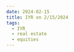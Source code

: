 ```yaml
---
date: 2024-02-15
title: IYR on 2/15/2024
tags: 
  - IYR
  - real estate
  - equities
---
```

<div class="post">
<snapshot-grid 
    :reports="['2024/02/14/CTA/IYR', '2024/02/15/CTA/IYR', '2024/02/15/MTP/IYR']"
    chart="2024/02/15/Chart/IYR"
/>
<p>

</p>
<p>

</p>
</div>